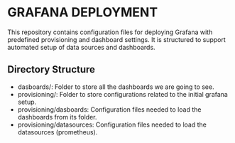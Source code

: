 # GRAFANA DEPLOYMENT

This repository contains configuration files for deploying Grafana with predefined provisioning and dashboard settings. It is structured to support automated setup of data sources and dashboards.

## Directory Structure

* dasboards/: Folder to store all the dashboards we are going to see.
* provisioning/: Folder to store configurations related to the initial grafana setup. 
* provisioning/dasboards: Configuration files needed to load the dashboards from its folder.
* provisioning/datasources: Configuration files needed to load the datasources (prometheus).
